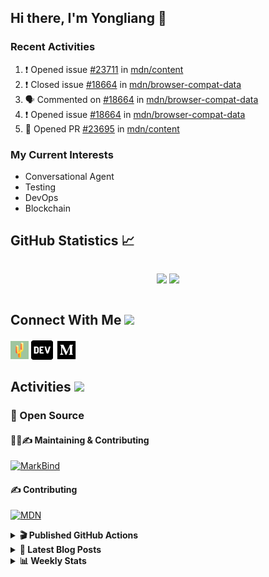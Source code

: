 ## Hi there, I'm Yongliang 👋

### Recent Activities

<!--START_SECTION:activity-->
1. ❗️ Opened issue [#23711](https://github.com/mdn/content/issues/23711) in [mdn/content](https://github.com/mdn/content)
2. ❗️ Closed issue [#18664](https://github.com/mdn/browser-compat-data/issues/18664) in [mdn/browser-compat-data](https://github.com/mdn/browser-compat-data)
3. 🗣 Commented on [#18664](https://github.com/mdn/browser-compat-data/issues/18664) in [mdn/browser-compat-data](https://github.com/mdn/browser-compat-data)
4. ❗️ Opened issue [#18664](https://github.com/mdn/browser-compat-data/issues/18664) in [mdn/browser-compat-data](https://github.com/mdn/browser-compat-data)
5. 💪 Opened PR [#23695](https://github.com/mdn/content/pull/23695) in [mdn/content](https://github.com/mdn/content)
<!--END_SECTION:activity-->

### My Current Interests

- Conversational Agent
- Testing
- DevOps
- Blockchain

## GitHub Statistics :chart_with_upwards_trend:
<div align="center">
<div style="display: flex; align-items: center; justify-content: center;">

[![](https://github-readme-stats-tlylt.vercel.app/api?username=tlylt&show_icons=true&theme=tokyonight&hide_border=true&locale=en)](https://github.com/tlylt)
[![](https://github-readme-streak-stats.herokuapp.com/?user=tlylt&theme=tokyonight&hide_border=true)](https://github.com/tlylt)
</div>
</div>

## Connect With Me <img src="https://media.giphy.com/media/2wh5K5yE3ulp3xgYcG/giphy-downsized.gif" width="30">

<a href="https://www.yongliangliu.com/" target="_blank"><img align="center" src="static/site-icon.png" alt="yongliangliu.com" height="29" width="29" /></a>
<a href="https://dev.to/tlylt" target="_blank"><img align="center" src="static/dev-badge.svg" alt="dev.to/tlylt" height="35" width="35" /></a>
<a href="https://tlylt.medium.com" target="_blank"><img align="center" src="static/medium.png" alt="tlylt.medium.com" height="35" width="35" /></a>

## Activities <img src="https://media.giphy.com/media/WUlplcMpOCEmTGBtBW/giphy.gif" width="30">

### 🔭 Open Source

#### 👷‍♂️✍️ Maintaining & Contributing
[![MarkBind](https://github-readme-stats-tlylt.vercel.app/api/pin/?username=markbind&repo=markbind)](https://github.com/MarkBind/markbind)

#### ✍️ Contributing
[![MDN](https://github-readme-stats-tlylt.vercel.app/api/pin/?username=mdn&repo=content)](https://github.com/mdn/content)

<details>
<summary> <b>🎬 Published GitHub Actions </b> </summary>

[![install-graphviz](https://github-readme-stats-tlylt.vercel.app/api/pin/?username=tlylt&repo=install-graphviz)](https://github.com/tlylt/install-graphviz)

[![reposense-action](https://github-readme-stats-tlylt.vercel.app/api/pin/?username=tlylt&repo=reposense-action)](https://github.com/tlylt/reposense-action)

[![markbin-action](https://github-readme-stats-tlylt.vercel.app/api/pin/?username=markbind&repo=markbind-action)](https://github.com/MarkBind/markbind-action)

</details>

<details>
<summary> <b>📕 Latest Blog Posts</b> </summary>

<!-- BLOG-POST-LIST:START -->
- [Creating a regex-based Markdown parser in TypeScript](https://www.yongliangliu.com/blog/rmark/)
- [Create VSCode Snippets for Markdown Blog Workflows](https://www.yongliangliu.com/blog/vscode-snippets/)
- [My Journey into Open Source](https://www.yongliangliu.com/blog/my-journey-into-open-source/)
- [Resources for Orbital CP2106 Independent Software Development Project](https://www.yongliangliu.com/blog/orbital-prep/)
- [A Brief Description of Ransomware Attacks](https://www.yongliangliu.com/blog/ransomware-essay/)
<!-- BLOG-POST-LIST:END -->

</details>

<details>
<summary> <b>📊 Weekly Stats</b> </summary>

<!--START_SECTION:waka-->
![Code Time](http://img.shields.io/badge/Code%20Time-722%20hrs%2042%20mins-blue)

**🐱 My GitHub Data** 

> 🏆 92 Contributions in the Year 2023
 > 
> 📦 334.7 kB Used in GitHub's Storage 
 > 
> 🚫 Not Opted to Hire
 > 
> 📜 146 Public Repositories 
 > 
> 🔑 26 Private Repositories  
 > 
**I'm an Early 🐤** 

```text
🌞 Morning    313 commits    ███████░░░░░░░░░░░░░░░░░░   29.81% 
🌆 Daytime    245 commits    █████░░░░░░░░░░░░░░░░░░░░   23.33% 
🌃 Evening    410 commits    █████████░░░░░░░░░░░░░░░░   39.05% 
🌙 Night      82 commits     ██░░░░░░░░░░░░░░░░░░░░░░░   7.81%

```
📅 **I'm Most Productive on Friday** 

```text
Monday       149 commits    ███░░░░░░░░░░░░░░░░░░░░░░   14.19% 
Tuesday      90 commits     ██░░░░░░░░░░░░░░░░░░░░░░░   8.57% 
Wednesday    160 commits    ███░░░░░░░░░░░░░░░░░░░░░░   15.24% 
Thursday     163 commits    ████░░░░░░░░░░░░░░░░░░░░░   15.52% 
Friday       227 commits    █████░░░░░░░░░░░░░░░░░░░░   21.62% 
Saturday     138 commits    ███░░░░░░░░░░░░░░░░░░░░░░   13.14% 
Sunday       123 commits    ███░░░░░░░░░░░░░░░░░░░░░░   11.71%

```


📊 **This Week I Spent My Time On** 

```text
⌚︎ Time Zone: Asia/Singapore

💬 Programming Languages: 
Markdown                 21 hrs 22 mins      █████████████████░░░░░░░░   69.54% 
TypeScript               6 hrs 23 mins       █████░░░░░░░░░░░░░░░░░░░░   20.79% 
JavaScript               1 hr 40 mins        █░░░░░░░░░░░░░░░░░░░░░░░░   5.44% 
JSON                     43 mins             ░░░░░░░░░░░░░░░░░░░░░░░░░   2.34% 
Other                    15 mins             ░░░░░░░░░░░░░░░░░░░░░░░░░   0.86%

```


 Last Updated on 17/01/2023 00:37:42 UTC
<!--END_SECTION:waka-->

</details>
